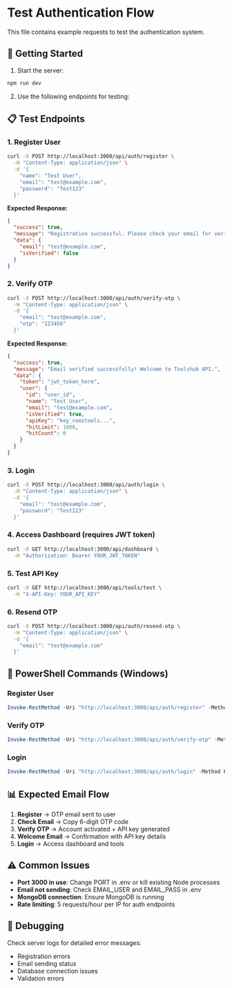 # Test Authentication Flow

This file contains example requests to test the authentication system.

## 🚀 Getting Started

1. Start the server:
```bash
npm run dev
```

2. Use the following endpoints for testing:

## 📋 Test Endpoints

### 1. Register User
```bash
curl -X POST http://localhost:3000/api/auth/register \
  -H "Content-Type: application/json" \
  -d '{
    "name": "Test User",
    "email": "test@example.com",
    "password": "Test123"
  }'
```

**Expected Response:**
```json
{
  "success": true,
  "message": "Registration successful. Please check your email for verification code.",
  "data": {
    "email": "test@example.com",
    "isVerified": false
  }
}
```

### 2. Verify OTP
```bash
curl -X POST http://localhost:3000/api/auth/verify-otp \
  -H "Content-Type: application/json" \
  -d '{
    "email": "test@example.com",
    "otp": "123456"
  }'
```

**Expected Response:**
```json
{
  "success": true,
  "message": "Email verified successfully! Welcome to Toolshub API.",
  "data": {
    "token": "jwt_token_here",
    "user": {
      "id": "user_id",
      "name": "Test User",
      "email": "test@example.com",
      "isVerified": true,
      "apiKey": "key_romztools...",
      "hitLimit": 1000,
      "hitCount": 0
    }
  }
}
```

### 3. Login
```bash
curl -X POST http://localhost:3000/api/auth/login \
  -H "Content-Type: application/json" \
  -d '{
    "email": "test@example.com",
    "password": "Test123"
  }'
```

### 4. Access Dashboard (requires JWT token)
```bash
curl -X GET http://localhost:3000/api/dashboard \
  -H "Authorization: Bearer YOUR_JWT_TOKEN"
```

### 5. Test API Key
```bash
curl -X GET http://localhost:3000/api/tools/test \
  -H "X-API-Key: YOUR_API_KEY"
```

### 6. Resend OTP
```bash
curl -X POST http://localhost:3000/api/auth/resend-otp \
  -H "Content-Type: application/json" \
  -d '{
    "email": "test@example.com"
  }'
```

## 🔧 PowerShell Commands (Windows)

### Register User
```powershell
Invoke-RestMethod -Uri "http://localhost:3000/api/auth/register" -Method Post -ContentType "application/json" -Body '{"name":"Test User","email":"test@example.com","password":"Test123"}'
```

### Verify OTP
```powershell
Invoke-RestMethod -Uri "http://localhost:3000/api/auth/verify-otp" -Method Post -ContentType "application/json" -Body '{"email":"test@example.com","otp":"123456"}'
```

### Login
```powershell
Invoke-RestMethod -Uri "http://localhost:3000/api/auth/login" -Method Post -ContentType "application/json" -Body '{"email":"test@example.com","password":"Test123"}'
```

## 📊 Expected Email Flow

1. **Register** → OTP email sent to user
2. **Check Email** → Copy 6-digit OTP code
3. **Verify OTP** → Account activated + API key generated
4. **Welcome Email** → Confirmation with API key details
5. **Login** → Access dashboard and tools

## ⚠️ Common Issues

- **Port 3000 in use**: Change PORT in .env or kill existing Node processes
- **Email not sending**: Check EMAIL_USER and EMAIL_PASS in .env
- **MongoDB connection**: Ensure MongoDB is running
- **Rate limiting**: 5 requests/hour per IP for auth endpoints

## 🐛 Debugging

Check server logs for detailed error messages:
- Registration errors
- Email sending status
- Database connection issues
- Validation errors